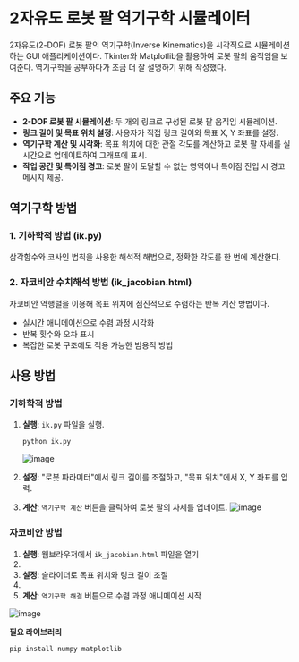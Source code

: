 # 2자유도 로봇 팔 역기구학 시뮬레이터

2자유도(2-DOF) 로봇 팔의 역기구학(Inverse Kinematics)을 시각적으로 시뮬레이션하는 GUI 애플리케이션이다. 
Tkinter와 Matplotlib을 활용하여 로봇 팔의 움직임을 보여준다.
역기구학을 공부하다가 조금 더 잘 설명하기 위해 작성했다.

## 주요 기능
* **2-DOF 로봇 팔 시뮬레이션**: 두 개의 링크로 구성된 로봇 팔 움직임 시뮬레이션.
* **링크 길이 및 목표 위치 설정**: 사용자가 직접 링크 길이와 목표 X, Y 좌표를 설정.
* **역기구학 계산 및 시각화**: 목표 위치에 대한 관절 각도를 계산하고 로봇 팔 자세를 실시간으로 업데이트하여 그래프에 표시.
* **작업 공간 및 특이점 경고**: 로봇 팔이 도달할 수 없는 영역이나 특이점 진입 시 경고 메시지 제공.

## 역기구학 방법

### 1. 기하학적 방법 (ik.py)
삼각함수와 코사인 법칙을 사용한 해석적 해법으로, 정확한 각도를 한 번에 계산한다.

### 2. 자코비안 수치해석 방법 (ik_jacobian.html)
자코비안 역행렬을 이용해 목표 위치에 점진적으로 수렴하는 반복 계산 방법이다.
- 실시간 애니메이션으로 수렴 과정 시각화
- 반복 횟수와 오차 표시
- 복잡한 로봇 구조에도 적용 가능한 범용적 방법

## 사용 방법

### 기하학적 방법
1.  **실행**: `ik.py` 파일을 실행.
    ```bash
    python ik.py
    ```
    ![image](https://github.com/user-attachments/assets/f9c8b133-8c2b-45f8-86fe-14060f055d2b)

2.  **설정**: "로봇 파라미터"에서 링크 길이를 조절하고, "목표 위치"에서 X, Y 좌표를 입력.

3.  **계산**: `역기구학 계산` 버튼을 클릭하여 로봇 팔의 자세를 업데이트.
![image](https://github.com/user-attachments/assets/8ff50ddd-da9c-4043-a2e0-fc0d55b99529)

### 자코비안 방법
1. **실행**: 웹브라우저에서 `ik_jacobian.html` 파일을 열기
2. 
3. **설정**: 슬라이더로 목표 위치와 링크 길이 조절
4. 
5. **계산**: `역기구학 해결` 버튼으로 수렴 과정 애니메이션 시작

![image](https://github.com/user-attachments/assets/b06ab9fe-1b44-4ba4-959a-4f8d01891d48)


**필요 라이브러리**

    pip install numpy matplotlib
